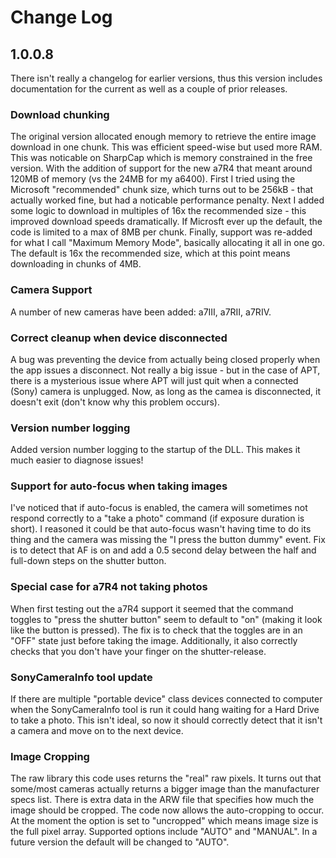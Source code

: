 # Change Log

## 1.0.0.8
There isn't really a changelog for earlier versions, thus this version includes documentation for the current as well as a couple of prior releases.

### Download chunking
The original version allocated enough memory to retrieve the entire image download in one chunk.  This was efficient speed-wise but used more RAM.  This was noticable on SharpCap which is memory constrained in the free version.
With the addition of support for the new a7R4 that meant around 120MB of memory (vs the 24MB for my a6400).
First I tried using the Microsoft "recommended" chunk size, which turns out to be 256kB - that actually worked fine, but had a noticable performance penalty.
Next I added some logic to download in multiples of 16x the recommended size - this improved download speeds dramatically.  If Microsft ever up the default, the code is limited to a max of 8MB per chunk.
Finally, support was re-added for what I call "Maximum Memory Mode", basically allocating it all in one go.
The default is 16x the recommended size, which at this point means downloading in chunks of 4MB.

### Camera Support
A number of new cameras have been added: a7III, a7RII, a7RIV.

### Correct cleanup when device disconnected
A bug was preventing the device from actually being closed properly when the app issues a disconnect.  Not really a big issue - but in the case of APT, there is a mysterious issue where APT will just quit when a connected (Sony) camera is unplugged.  Now, as long as the camea is disconnected, it doesn't exit (don't know why this problem occurs).

### Version number logging
Added version number logging to the startup of the DLL.  This makes it much easier to diagnose issues!

### Support for auto-focus when taking images
I've noticed that if auto-focus is enabled, the camera will sometimes not respond correctly to a "take a photo" command (if exposure duration is short).  I reasoned it could be that auto-focus wasn't having time to do its thing and the camera was missing the "I press the button dummy" event.
Fix is to detect that AF is on and add a 0.5 second delay between the half and full-down steps on the shutter button.

### Special case for a7R4 not taking photos
When first testing out the a7R4 support it seemed that the command toggles to "press the shutter button" seem to default to "on" (making it look like the button is pressed).  The fix is to check that the toggles are in an "OFF" state just before taking the image.
Additionally, it also correctly checks that you don't have your finger on the shutter-release.

### SonyCameraInfo tool update
If there are multiple "portable device" class devices connected to computer when the SonyCameraInfo tool is run it could hang waiting for a Hard Drive to take a photo.  This isn't ideal, so now it should correctly detect that it isn't a camera and move on to the next device.

### Image Cropping
The raw library this code uses returns the "real" raw pixels.  It turns out that some/most cameras actually returns a bigger image than the manufacturer specs list.  There is extra data in the ARW file that specifies how much the image should be cropped.
The code now allows the auto-cropping to occur.  At the moment the option is set to "uncropped" which means image size is the full pixel array.  Supported options include "AUTO" and "MANUAL".
In a future version the default will be changed to "AUTO".
